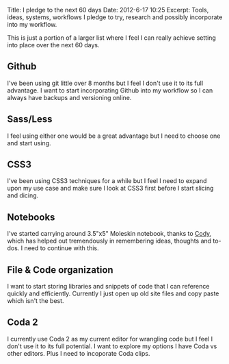 Title: I pledge to the next 60 days
Date: 2012-6-17 10:25
Excerpt: Tools, ideas, systems, workflows I pledge to try, research and possibly incorporate into my workflow.

This is just a portion of a larger list where I feel I can really achieve setting into place over the next 60 days.

## Github
I've been using git little over 8 months but I feel I don't use it to its full advantage. I want to start incorporating Github into my workflow so I can always have backups and versioning online.

## Sass/Less
I feel using either one would be a great advantage but I need to choose one and start using.

## CSS3
I've been using CSS3 techniques for a while but I feel I need to expand upon my use case and make sure I look at CSS3 first before I start slicing and dicing.

## Notebooks
I've started carrying around 3.5"x5" Moleskin notebook, thanks to [Cody](http://codyjamespeterson.com), which has helped out tremendously in remembering ideas, thoughts and to-dos. I need to continue with this.

## File & Code organization
I want to start storing libraries and snippets of code that I can reference quickly and efficiently. Currently I just open up old site files and copy paste which isn't the best.

## Coda 2
I currently use Coda 2 as my current editor for wrangling code but I feel I don't use it to its full potential. I want to explore my options I have Coda vs other editors. Plus I need to incoporate Coda clips.
